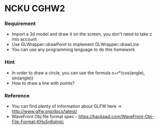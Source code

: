 # NCKU CGHW2

### Requirement
  - Import a 3d model and draw it on the screen, you don't need to take z into account
  - Use GLWrapper::drawPoint to implement GLWrapper::drawLine
  - You can use any programming language to do this homework

### Hint
   - In order to draw a circle, you can use the formula o+r*(cos(angle), sin(angle))
   - How to draw a line with points?

### Reference
  - You can find plenty of information about GLFW here -> http://www.glfw.org/docs/latest/
  - WaveFront Obj file format spec - https://hackpad.com/WaveFront-Obj-File-Format-KHu5n6qlmlc